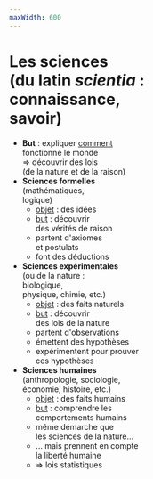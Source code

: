 ```yaml
---
maxWidth: 600
---
```

# **Les sciences <br> (du latin *scientia* : <br> connaissance, <br> savoir)**
- **But** : expliquer <u>comment</u> <br> fonctionne le monde <br> => découvrir des lois <br> (de la nature et de la raison) 
- **Sciences formelles** <br> (mathématiques, <br> logique)
  - <u>objet</u> : des idées
  - <u>but</u> : découvrir <br>des vérités de raison
  - partent d'axiomes <br>et postulats
  - font des déductions
- **Sciences expérimentales** <br> (ou de la nature : <br> biologique, <br> physique, chimie, etc.)
    - <u>objet</u> : des faits naturels
    - <u>but</u> : découvrir <br>des lois de la nature
    - partent d'observations
    - émettent des hypothèses
    - expérimentent pour prouver <br>ces hypothèses
- **Sciences humaines** <br> (anthropologie, sociologie,<br> économie, histoire, etc.)
    - <u>objet</u> : des faits humains
    - <u>but</u> : comprendre les<br> comportements humains
    - même démarche que <br>les sciences de la nature...
    - ... mais prennent en compte <br>la liberté humaine
    - => lois statistiques
